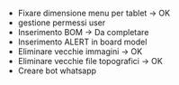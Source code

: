 - Fixare dimensione menu per tablet -> OK
- gestione permessi user
- Inserimento BOM -> Da completare
- Inserimento ALERT in  board model
- Eliminare vecchie immagini -> OK
- Eliminare vecchie file topografici -> OK
- Creare bot whatsapp